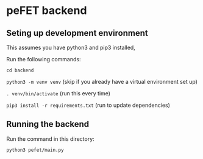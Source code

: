 # peFET backend

## Seting up development environment

This assumes you have python3 and pip3 installed,

Run the following commands:

`cd backend`

`python3 -m venv venv` (skip if you already have a virtual environment set up)

`. venv/bin/activate` (run this every time)

`pip3 install -r requirements.txt` (run to update dependencies)

## Running the backend

Run the command in this directory:

`python3 pefet/main.py`
